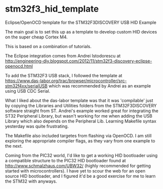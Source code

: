 stm32f3_hid_template
====================

Eclipse/OpenOCD template for the STM32F3DISCOVERY USB HID Example

The main goal is to set this up as a template to develop custom HID devices on the super cheap Cortex M4.

This is based on a combination of tutorials.

The Eclipse integration comes from Andrei Istodorescu at http://engineering-diy.blogspot.com/2012/11/stm32f3-discovery-eclipse-openocd.html

To add the STM32F3 USB stack, I followed the template at https://www.das-labor.org/trac/browser/microcontroller/src-stm32f4xx/serialUSB which was recommended by Andrei as an example using USB CDC Serial. 

What I liked about the das-labor template was that it was 'compilable' just by copying the Libraries and Utilities folders from the STM32F3DISCOVERY software straight from ST. Andrei's example worked great for integrating the ST32 Peripheral Library, but wasn't working for me when adding the USB Library which also depends on the Peripheral Lib. Learning Makefile syntax yesterday was quite frustrating. 

The Makefile also included targetes from flashing via OpenOCD. I am still exploring the appropriate compiler flags, as they vary from one example to the next. 

Coming from the PIC32 world, I'd like to get a working HID bootloader using a compatible structure to the PIC32 HID bootloader found at http://www.schmalzhaus.com/UBW32/ (highly recommended for getting started with microcontrollers). I have yet to scour the web for an open source HID bootloader, and I figured it'd be a good exercise for me to learn the STM32 with anyways.
